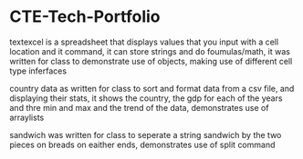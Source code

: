 # CTE-Tech-Portfolio

textexcel is a spreadsheet that displays values that you input with a cell location and it command, it can store strings and do foumulas/math, it was written for class to demonstrate use of objects, making use of different cell type inferfaces  

country data as written for class to sort and format data from a csv file, and displaying their stats, it shows the country, the gdp for each of the years and thre min and max and the trend of the data, demonstrates use of arraylists 

sandwich was written for class to seperate a string sandwich by the two pieces on breads on eaither ends, demonstrates use of split command 

